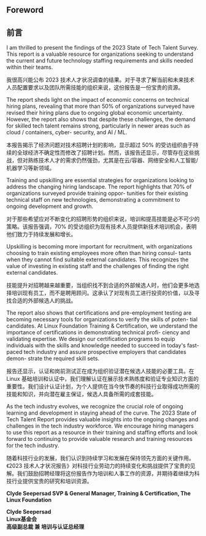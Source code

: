 ## Foreword  
## 前言

I am thrilled to present the findings of the 2023 
State of Tech Talent Survey. This report is a 
valuable resource for organizations seeking to 
understand the current and future technology 
staffing requirements and skills needed within 
their teams.

我很高兴能公布 2023 技术人才状况调查的结果。对于寻求了解当前和未来技术人员配置要求以及团队所需技能的组织来说，这份报告是一份宝贵的资源。

The report sheds light on the impact of economic 
concerns on technical hiring plans, revealing that 
more than 50% of organizations surveyed have 
revised their hiring plans due to ongoing global 
economic uncertainty. However, the report also 
shows that despite these challenges, the demand 
for skilled tech talent remains strong, particularly 
in newer areas such as cloud / containers, cyber-
security, and AI / ML.

本报告揭示了经济问题对技术招聘计划的影响，显示超过 50% 的受访组织由于持续的全球经济不确定性而修改了招聘计划。然而，该报告还显示，尽管存在这些挑战，但对熟练技术人才的需求仍然强劲，尤其是在云/容器、网络安全和人工智能/机器学习等新领域。

Training and upskilling are essential strategies for 
organizations looking to address the changing 
hiring landscape. The report highlights that 70% 
of organizations surveyed provide training oppor-
tunities for their existing technical staff on new 
technologies, demonstrating a commitment to 
ongoing development and growth.

对于那些希望应对不断变化的招聘形势的组织来说，培训和提高技能是必不可少的策略。该报告强调，70% 的受访组织为现有技术人员提供新技术培训机会，表明他们致力于持续发展和增长。

Upskilling is becoming more important for 
recruitment, with organizations choosing to train 
existing employees more often than hiring consul-
tants when they cannot find suitable external 
candidates. This recognizes the value of investing 
in existing staff and the challenges of finding the 
right external candidates.

技能提升对招聘越来越重要，当组织找不到合适的外部候选人时，他们会更多地选择培训现有员工，而不是聘用顾问。这承认了对现有员工进行投资的价值，以及寻找合适的外部候选人的挑战。

The report also shows that certifications and 
pre-employment testing are becoming necessary 
tools for organizations to verify the skills of poten-
tial candidates. At Linux Foundation Training & 
Certification, we understand the importance of 
certifications in demonstrating technical profi-
ciency and validating expertise. We design our 
certification programs to equip individuals with 
the skills and knowledge needed to succeed 
in today's fast-paced tech industry and assure 
prospective employers that candidates demon-
strate the required skill sets.

报告还显示，认证和岗前测试正在成为组织验证潜在候选人技能的必要工具。在 Linux 基础培训和认证中，我们理解认证在展示技术熟练度和验证专业知识方面的重要性。我们设计认证计划，为个人提供在当今快节奏的科技行业取得成功所需的技能和知识，并向潜在雇主保证，候选人具备所需的成套技能。

As the tech industry evolves, we recognize the 
crucial role of ongoing learning and development 
in staying ahead of the curve. The 2023 State of 
Tech Talent Report provides valuable insights 
into the ongoing changes and challenges in the 
tech industry workforce. We encourage hiring 
managers to use this report as a resource in their 
training and staffing efforts and look forward 
to continuing to provide valuable research and 
training resources for the tech industry.

随着科技行业的发展，我们认识到持续学习和发展在保持领先方面的关键作用。《2023 技术人才状况报告》对科技行业劳动力的持续变化和挑战提供了宝贵的见解。我们鼓励招聘经理将这份报告作为培训和人事工作的资源，并期待着继续为科技行业提供宝贵的研究和培训资源。

**Clyde Seepersad 
SVP & General Manager, Training & 
Certification, The Linux Foundation**

**Clyde Seepersad  
Linux基金会   
高级副总裁 兼 培训与认证总经理**
